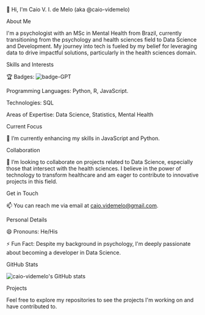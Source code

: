 👋 Hi, I'm Caio V. I. de Melo (aka @caio-videmelo)

About Me

I'm a psychologist with an MSc in Mental Health from Brazil, currently transitioning from the psychology and health sciences field to Data Science and Development. My journey into tech is fueled by my belief for leveraging data to drive impactful solutions, particularly in the health sciences domain.

Skills and Interests

:trophy: Badges: ![badge-GPT](https://github.com/user-attachments/assets/bd4b4a71-6a20-48e5-9649-f715eae614f3)

Programming Languages: Python, R, JavaScript.

Technologies: SQL

Areas of Expertise: Data Science, Statistics, Mental Health

Current Focus

🌱 I’m currently enhancing my skills in JavaScript and Python.

Collaboration

💞️ I’m looking to collaborate on projects related to Data Science, especially those that intersect with the health sciences. I believe in the power of technology to transform healthcare and am eager to contribute to innovative projects in this field.

Get in Touch

📫 You can reach me via email at caio.videmelo@gmail.com.

Personal Details

😄 Pronouns: He/His

⚡ Fun Fact: Despite my background in psychology, I'm deeply passionate about becoming a developer in Data Science.

GitHub Stats

![caio-videmelo's GitHub stats](https://github-readme-stats.vercel.app/api?username=caio-videmelo&show_icons=true&theme=transparent)

Projects

Feel free to explore my repositories to see the projects I'm working on and have contributed to.
